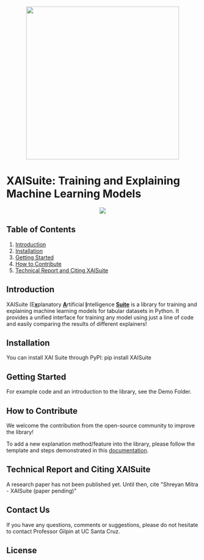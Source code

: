 <p align="center">
    <br>
    <img src="https://user-images.githubusercontent.com/66180831/209478341-a1b4d80b-dbcb-448c-a3e0-109e27590ec5.png" width="400"/>
    <br>
<p>

# XAISuite: Training and Explaining Machine Learning Models
<div align="center">
  <a href="#">
  <img src="https://img.shields.io/badge/Python-3.7, 3.8, 3.9, 3.10-blue">
  </a>
  <!-- Some more badges to display, upon release
  <a href="https://pypi.python.org/pypi/omnixai">
  <img alt="PyPI" src="https://img.shields.io/pypi/v/omnixai.svg"/>
  </a>
  <a href="https://opensource.salesforce.com/OmniXAI">
  <img alt="Documentation" src="https://github.com/salesforce/OmniXAI/actions/workflows/docs.yml/badge.svg"/>
  </a>
  <a href="https://pepy.tech/project/omnixai">
  <img alt="Downloads" src="https://pepy.tech/badge/omnixai">
  </a>
  <a href="https://arxiv.org/abs/2206.01612">
  <img alt="DOI" src="https://zenodo.org/badge/DOI/10.48550/ARXIV.2206.01612.svg"/>
  </a>
  -->
</div>

## Table of Contents
1. [Introduction](#introduction)
2. [Installation](#installation)
3. [Getting Started](#getting-started)
4. [How to Contribute]()
5. [Technical Report and Citing XAISuite]()


## Introduction

XAISuite (E<u><b>x</b></u>planatory <u><b>A</b></u>rtificial <u><b>I</b></u>ntelligence <u><b>Suite</b></u> is a library for training and explaining machine learning models for tabular datasets in Python. It provides a unified interface for training any model using just a line of code and easily comparing the results of different explainers!





## Installation
You can install XAI Suite through PyPI:
pip install XAISuite

## Getting Started

For example code and an introduction to the library, see the Demo Folder.


## How to Contribute

We welcome the contribution from the open-source community to improve the library!

To add a new explanation method/feature into the library, please follow the template and steps demonstrated in this 
[documentation]().

## Technical Report and Citing XAISuite
A research paper has not been published yet. Until then, cite "Shreyan Mitra - XAISuite (paper pending)"



## Contact Us
If you have any questions, comments or suggestions, please do not hesitate to contact Professor Gilpin at UC Santa Cruz.

## License

